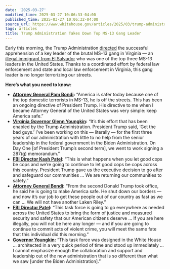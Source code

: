 ```yaml
---
date: '2025-03-27'
modified_time: 2025-03-27 10:06:33-04:00
published_time: 2025-03-27 10:06:32-04:00
source_url: https://www.whitehouse.gov/articles/2025/03/trump-administration-takes-down-top-ms-13-gang-leader/
tags: articles
title: Trump Administration Takes Down Top MS-13 Gang Leader
---
```

 
Early this morning, the Trump Administration
[directed](https://x.com/AGPamBondi/status/1905229078614995199) the
successful apprehension of a key leader of the brutal MS-13 gang in
Virginia — an [illegal immigrant from El
Salvador](https://x.com/RapidResponse47/status/1905237189211926621) who
was one of the top three MS-13 leaders in the United States. Thanks to a
coordinated effort by federal law enforcement and state and local law
enforcement in Virginia, this gang leader is no longer terrorizing our
streets.

**Here’s what you need to know:**

-   [**Attorney General Pam
    Bondi**](https://x.com/RapidResponse47/status/1905237397786239383)**:**
    “America is safer today because one of the top domestic terrorists
    in MS-13, he is off the streets. This has been an ongoing directive
    of President Trump. His directive to me when I became Attorney
    General of the United States was very simple: keep America safe.”
-   [**Virginia Governor Glenn
    Youngkin**](https://x.com/RapidResponse47/status/1905238286345421104)**:**
    “It’s this effort that has been enabled by the Trump Administration.
    President Trump said, ‘Get the bad guys.’ I’ve been working on this
    — literally — for the first three years of our administration with
    little to no help from the senior leadership in the federal
    government in the Biden Administration. On Day One \[of President
    Trump’s second term\], we went to work signing a 287(g) memorandum.”
-   [**FBI Director Kash
    Patel**](https://x.com/RapidResponse47/status/1905239069514248336)**:**
    “This is what happens when you let good cops be cops and we’re going
    to continue to let good cops be cops across this country. President
    Trump gave us the executive decision to go after and safeguard our
    communities … We are returning our communities to safety.”
-   [**Attorney General
    Bondi**](https://x.com/RapidResponse47/status/1905241257867194757)**:**
    “From the second Donald Trump took office, he said he is going to
    make America safe. He shut down our borders — and now it’s our job
    to get these people out of our country as fast as we can … We will
    not have another Laken Riley.”
-   [**FBI Director
    Patel**](https://x.com/RapidResponse47/status/1905240804567761339)**:**
    “This task force is going to go everywhere as needed across the
    United States to bring the form of justice and measured security and
    safety that our American citizens deserve … If you are here
    illegally, you will not be here any longer — and if you are going to
    continue to commit acts of violent crime, you will meet the same
    fate that this individual did this morning.”
-   [**Governor
    Youngkin**](https://x.com/RapidResponse47/status/1905242201916842106)**:**
    “This task force was designed in the White House … architected in a
    very quick period of time and stood up immediately … I cannot
    emphasize enough the collaboration and support and leadership out of
    the new administration that is so different than what we saw \[under
    the Biden Administration\].”
